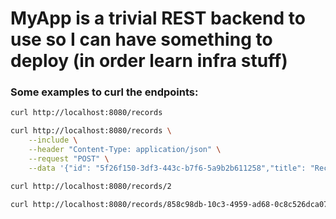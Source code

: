 # MyApp is a trivial REST backend to use so I can have something to deploy (in order learn infra stuff)

### Some examples to curl the endpoints:
```bash
curl http://localhost:8080/records

curl http://localhost:8080/records \
    --include \
    --header "Content-Type: application/json" \
    --request "POST" \
    --data '{"id": "5f26f150-3df3-443c-b7f6-5a9b2b611258","title": "Reckless","artist": "Todd Helder","price": 22.29}'

curl http://localhost:8080/records/2

curl http://localhost:8080/records/858c98db-10c3-4959-ad68-0c8c526dca07
```

